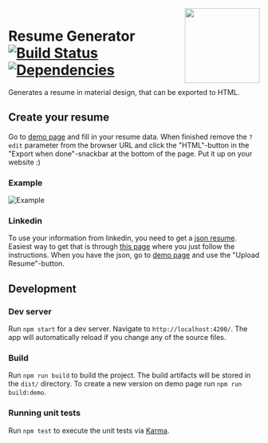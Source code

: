 <img src="https://github.com/karmats/resume-generator/blob/master/src/assets/images/logo.png?raw=true" width="150" align="right" />

# Resume Generator [![Build Status](https://travis-ci.org/karmats/resume-generator.svg?branch=master)](https://travis-ci.org/karmats/resume-generator) [![Dependencies](https://david-dm.org/karmats/resume-generator/status.svg)](https://david-dm.org/karmats/resume-generator)

Generates a resume in material design, that can be exported to HTML.

## Create your resume

Go to [demo page](https://karmats.github.io/resume-generator/?edit) and fill in your resume data. When finished remove the `?edit` parameter from the browser URL and click the "HTML"-button in the "Export when done"-snackbar at the bottom of the page. Put it up on your website :)

### Example

![Example](https://raw.githubusercontent.com/karmats/resume-generator/master/src/assets/images/example.png "Resume example")

### Linkedin

To use your information from linkedin, you need to get a [json resume](https://jsonresume.org). Easiest way to get that is through [this page](http://roshauw.se/linkedin-to-json/) where you just follow the instructions. When you have the json, go to [demo page](https://karmats.github.io/resume-generator/?edit) and use the "Upload Resume"-button.

## Development

### Dev server

Run `npm start` for a dev server. Navigate to `http://localhost:4200/`. The app will automatically reload if you change any of the source files.

### Build

Run `npm run build` to build the project. The build artifacts will be stored in the `dist/` directory. To create a new version on demo page run `npm run build:demo`.

### Running unit tests

Run `npm test` to execute the unit tests via [Karma](https://karma-runner.github.io).
